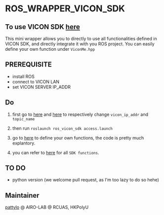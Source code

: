 <!-- # ROS_PKG_TEMPLATE
## AN EASY START FOR YOUR ROS_PKG!
## PREREQUISITE
- install ROS
- install mavros
## REMEMBER TO REMOVE .git BEFORE YOU PUBLISH YOUR OWN WORK! -->


# ROS_WRAPPER_VICON_SDK
## To use VICON SDK [here]()
This mini wrapper allows you to directly to use all functionalities defined in VICON SDK, and directly integrate it with you ROS project. You can easily define your own function under ```ViconMe.hpp```

## PREREQUISITE
- install ROS
- connect to VICON LAN
- set VICON SERVER IP_ADDR

## Do
1. first go to [here](/launch/access.launch) and [here](/launch/viconMe_SUBPUB_topics.yaml) to respectively change ```vicon_ip_addr``` and ```topic_name```
2. then run ```roslaunch ros_vicon_sdk access.launch```

3. go to [here](/src/include/ViconMe.hpp) to define your own functions, the code is pretty much explantory.
4. you can refer to [here](/Vicon_DataStream_SDK_Developer_s_Guide.pdf) for all ```SDK functions```.

## TO DO
- python version (we welcome pull request, as I'm too lazy to do so hehe)

## Maintainer
[pattylo](https://github.com/pattylo) @ AIRO-LAB @ RCUAS, HKPolyU

